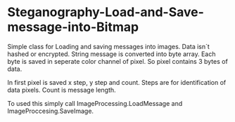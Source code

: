 # Steganography-Load-and-Save-message-into-Bitmap

Simple class for Loading and saving messages into images.
Data isn´t hashed or encrypted. String message is converted into byte array. Each byte is saved in seperate color channel of pixel. So pixel contains 3 bytes of data.

In first pixel is saved x step, y step and count. 
Steps are for identification of data pixels. Count is message length. 

To used this simply call ImageProcessing.LoadMessage and ImageProccesing.SaveImage.

